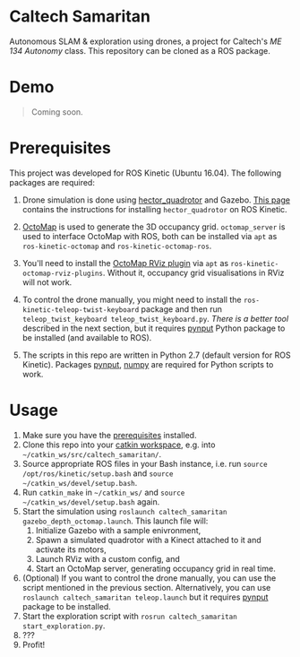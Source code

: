 # Caltech Samaritan

Autonomous SLAM & exploration using drones, a project for Caltech's *ME 134
Autonomy* class. This repository can be cloned as a ROS package.

# Demo

> Coming soon.

# Prerequisites

This project was developed for ROS Kinetic (Ubuntu 16.04). The following
packages are required:

1. Drone simulation is done using
   [hector\_quadrotor](http://wiki.ros.org/hector_quadrotor) and Gazebo. [This
   page](https://answers.ros.org/question/244776/is-it-possible-to-run-the-hector_quadrotor-demos-in-kinetic/)
   contains the instructions for installing `hector_quadrotor` on ROS Kinetic.

2. [OctoMap](http://wiki.ros.org/octomap) is used to generate the 3D occupancy
   grid. `octomap_server` is used to interface OctoMap with ROS, both can be
   installed via `apt` as `ros-kinetic-octomap` and `ros-kinetic-octomap-ros`.

3. You'll need to install the [OctoMap RViz
   plugin](https://github.com/OctoMap/octomap_rviz_plugins) via `apt` as
   `ros-kinetic-octomap-rviz-plugins`. Without it, occupancy grid
   visualisations in RViz will not work.

3. To control the drone manually, you might need to install the
   `ros-kinetic-teleop-twist-keyboard` package and then run
   `teleop_twist_keyboard teleop_twist_keyboard.py`. *There is a better tool* described in the next section, but it
   requires [pynput](https://pypi.org/project/pynput/) Python package to be installed (and available to ROS).
   
4. The scripts in this repo are written in Python 2.7 (default version for ROS
   Kinetic). Packages [pynput](https://pypi.org/project/pynput/), [numpy](http://www.numpy.org/) are required for Python
   scripts to work.

# Usage

1. Make sure you have the [prerequisites](#prerequisites) installed.
2. Clone this repo into your [catkin
   workspace](http://wiki.ros.org/catkin/Tutorials/create_a_workspace), e.g.
   into `~/catkin_ws/src/caltech_samaritan/`.
3. Source appropriate ROS files in your Bash instance, i.e. run `source
   /opt/ros/kinetic/setup.bash` and `source ~/catkin_ws/devel/setup.bash`.
4. Run `catkin_make` in `~/catkin_ws/` and `source
   ~/catkin_ws/devel/setup.bash` again.
5. Start the simulation using `roslaunch caltech_samaritan
   gazebo_depth_octomap.launch`. This launch file will:
   1. Initialize Gazebo with a sample enivronment,
   2. Spawn a simulated quadrotor with a Kinect attached to it and activate its
      motors,
   3. Launch RViz with a custom config, and
   4. Start an OctoMap server, generating occupancy grid in real time.
6. (Optional) If you want to control the drone manually, you can use the script mentioned in the previous section.
   Alternatively, you can use `roslaunch caltech_samaritan teleop.launch` but it requires [pynput](https://pypi.org/project/pynput/)
   package to be installed.
7. Start the exploration script with `rosrun caltech_samaritan start_exploration.py`.
8. ???
9. Profit!
